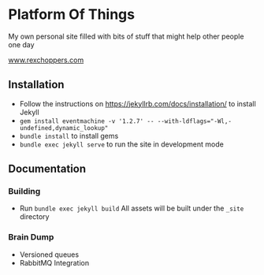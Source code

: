 
# Platform Of Things

My own personal site filled with bits of stuff that might help other people one day

www.rexchoppers.com
## Installation

* Follow the instructions on https://jekyllrb.com/docs/installation/ to install Jekyll
* `gem install eventmachine -v '1.2.7' -- --with-ldflags="-Wl,-undefined,dynamic_lookup"`
* `bundle install` to install gems
* `bundle exec jekyll serve` to run the site in development mode

## Documentation

### Building

* Run `bundle exec jekyll build` All assets will be built under the `_site` directory

### Brain Dump
- Versioned queues
- RabbitMQ Integration